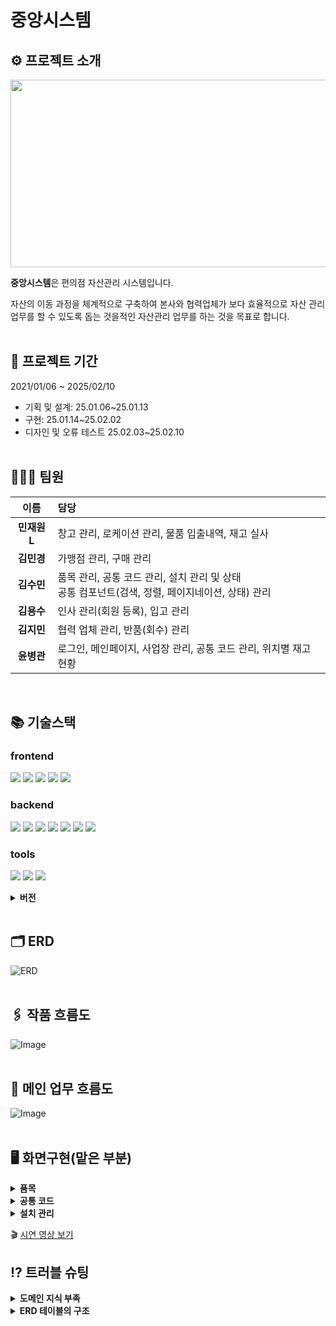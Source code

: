 # 중앙시스템

## ⚙️ 프로젝트 소개
<img src="https://github.com/user-attachments/assets/e2503ed9-a9ab-4751-8da0-ef85a5e664d9" width="600" height="300"/>

**중앙시스템**은 편의점 자산관리 시스템입니다.

자산의 이동 과정을 체계적으로 구축하여 본사와 협력업체가 보다 효율적으로 자산 관리 업무를 할 수 있도록 돕는 것을적인 자산관리 업무를 하는 것을 목표로 합니다. 
<br></br>
 ## 📆 프로젝트 기간
 2021/01/06 ~ 2025/02/10

 - 기획 및 설계: 25.01.06~25.01.13
 - 구현: 25.01.14~25.02.02
 - 디자인 및 오류 테스트 25.02.03~25.02.10
<br></br>
 ## 👩🏻‍💻 팀원
| **이름**   | **담당** |
|:-----------------:|:------------------------------|
|**민재원L**|창고 관리, 로케이션 관리, 물품 입출내역, 재고 실사<br>|
|**김민경**|가맹점 관리, 구매 관리|
|**김수민**|품목 관리, 공통 코드 관리, 설치 관리 및 상태<br> 공통 컴포넌트(검색, 정렬, 페이지네이션, 상태) 관리|
|**김용수**|인사 관리(회원 등록), 입고 관리|
|**김지민**|협력 업체 관리, 반품(회수) 관리|
|**윤병관**|로그인, 메인페이지, 사업장 관리, 공통 코드 관리, 위치별 재고 현황|

<br>

## 📚 기술스택
 ### frontend
 <img src="https://img.shields.io/badge/react-61DAFB?style=for-the-badge&logo=react&logoColor=black"> <img src="https://img.shields.io/badge/chakra--ui-319795?style=for-the-badge&logo=chakra-ui&logoColor=white"> <img src="https://img.shields.io/badge/HTML5-E34F26?style=for-the-badge&logo=HTML5&logoColor=white"> <img src="https://img.shields.io/badge/CSS3-1572B6?style=for-the-badge&logo=CSS3&logoColor=white"> <img src="https://img.shields.io/badge/JavaScript-F7DF1E?style=for-the-badge&logo=JavaScript&logoColor=white">

 
 ### backend
<img src="https://img.shields.io/badge/java-007396?style=for-the-badge&logo=java&logoColor=white"> <img src="https://img.shields.io/badge/mariaDB-003545?style=for-the-badge&logo=mariaDB&logoColor=white"> <img src="https://img.shields.io/badge/springboot-6DB33F?style=for-the-badge&logo=springboot&logoColor=white"> <img src="https://img.shields.io/badge/Spring Security-6DB33F?style=for-the-badge&logo=Spring Security&logoColor=white"> <img src="https://img.shields.io/badge/Amazon%20EC2-FF9900?style=for-the-badge&logo=amazon-ec2&logoColor=white"> <img src="https://img.shields.io/badge/docker-%230db7ed.svg?style=for-the-badge&logo=docker&logoColor=white"> <img src="https://img.shields.io/badge/MyBatis-000000?style=for-the-badge&logo=MyBatis&logoColor=white">
 
 ### tools
<img src="https://img.shields.io/badge/github-181717?style=for-the-badge&logo=github&logoColor=white"> <img src="https://img.shields.io/badge/git-F05032?style=for-the-badge&logo=git&logoColor=white"> <img src="https://img.shields.io/badge/IntelliJ%20IDEA-000000?style=for-the-badge&logo=intellij-idea&logoColor=white">

<details><summary><b>버전</b></summary>
 
| **기술스택**   | **버전** |
|-----------------|-------------------------|
| Java | 21 |
| SpringBoot| 3.3.6 |
| React  | 18.3.1 |
| MariaDB  | 11.5.2 |
| Docker  | 27.2.0 |
| ChakraUI  | 3.2.1 |
| MyBatis  | 3.0.3 |
| IntelliJ  | 24.2.2 |

</details>

<br>

 ## 🗂️ ERD
![ERD](https://github.com/user-attachments/assets/040f2483-78ec-4f0d-91f5-5aa3ee308325)
<br></br>
## 🖇 작품 흐름도
![Image](https://github.com/user-attachments/assets/a42a7de4-5925-4b66-9c94-180eab6a9d0d)
<br></br>
## 📑 메인 업무 흐름도
![Image](https://github.com/user-attachments/assets/abf54fc4-c818-4fde-a2c6-4cec70117c25)
<br></br>
 ## 🖥 화면구현(맡은 부분)
<details><summary><b>품목</b></summary> 
 
![품목](https://github.com/user-attachments/assets/5c73fa8d-f18b-4023-a627-bff19a85ed3f)

#### 품목 등록
 ##### 협력업체가 사용하는 품목만 등록 가능
![품목 등록](https://github.com/user-attachments/assets/27343233-b49f-482c-89ad-d5d625d67f3b)

#### 품목 상세
![품목 상세](https://github.com/user-attachments/assets/97c1d9ee-2cd2-4122-be70-ec26100dd4a7)
</details>
<details><summary><b>공통 코드</b></summary>
 
#### 코드 등록
![코드 등록](https://github.com/user-attachments/assets/8373c83f-309a-43a8-8f75-f81d3e4b1c85)

#### 코드 상세
![코드 상세](https://github.com/user-attachments/assets/66cff49b-42e6-44ab-b725-deb3ef8067e9)
</details>
<details><summary><b>설치 관리</b></summary>
 
![설치](https://github.com/user-attachments/assets/a8f868c7-374e-446c-8fe2-f325ae752030)

#### 설치 요청
 ##### 해당 품목이 창고에 존재하는 수 이하로 요청 가능
![설치 요청](https://github.com/user-attachments/assets/31d7380f-164d-4ca7-9343-35dd1d5496f2)

#### 설치 승인
 ##### 설치 기사, 예정일 지정 후 승인 가능
![설치 승인](https://github.com/user-attachments/assets/42e6c937-53a6-4523-b73f-56fd135c7928)

#### 설치 완료
 ##### 최종적으로 설치 기사가 설치 후 완료 
![설치 완료](https://github.com/user-attachments/assets/faab1143-2e00-4453-b692-7805b9774767)

#### 설치 반려
 ##### 설치 요청 반려 시
![설치 반려](https://github.com/user-attachments/assets/7cad7460-8ef2-46c7-a55d-6526499f3346)
</details>

🎬 [시연 영상 보기](https://youtu.be/zweG9Zr0dIo)

## ⁉ 트러블 슈팅
<details><summary><b>도메인 지식 부족</b></summary>
 <br>
<b>1. 문제 식별</b><br>
자산관리 시스템에 대한 개념 이해도가 낮아 프로젝트를 구현할 때 초반 설계 부분에 시간 소요가 예정보다 길었음.<br>
 <br>
<b>2. 문제 해결 접근 방법</b><br>
피드백을 통한 자재관리 업무 프로세스에 대한 인식을 확립하고 팀원들간의 매일 정기적인 회의를 통해 의견을 하나로 통일 <br>
  <br>
<b>3. 결과 및 교훈</b><br>
다양한 방식을 하나의 해결 방법으로 결정하는 것이 생각보다 시간 소요가 있던 것에 아쉬움이 남았지만 모두가 이해하고 납득하는 결과를 얻은 부분이 좋았던 것 같다.
</details>
<details><summary><b>ERD 테이블의 구조</b></summary>
<b>1. 문제 식별</b><br>
 위와 같이 개념 이해도가 부족한 상태에서 ERD를 설계하다보니까 프로젝트를 수행하면서 ERD 수정이 많았음<br> 
 <br>
<b>2. 문제 해결 접근 방법</b><br>
 피드백을 통한 테이블 구조에 대한 인식을 재정립 및 테이블 구조의 재구성
 <br>
<b>3. 결과 및 교훈</b><br>
 프로젝트를 할 때마다 ERD의 중요성을 느끼는데, 이번에도 여전히 프로젝트를 수행하면서 ERD 수정이 많아서 아쉬웠다. 좀 더 업무에 맞는 ERD 구조도를 생각했으면 빠르게 ERD 구조를 설정한 후 많은 기능을 넣을 수 있었을 거라는 아쉬움이 남았다.
</details>
